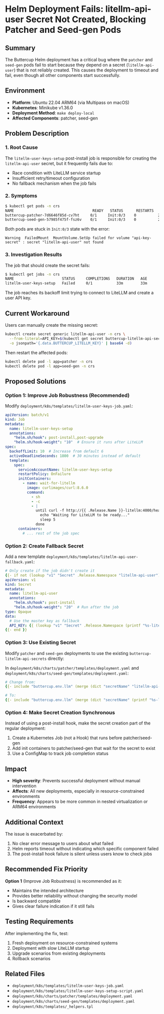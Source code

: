 # Helm Deployment Fails: litellm-api-user Secret Not Created, Blocking Patcher and Seed-gen Pods

## Summary
The Buttercup Helm deployment has a critical bug where the `patcher` and `seed-gen` pods fail to start because they depend on a secret (`litellm-api-user`) that is not reliably created. This causes the deployment to timeout and fail, even though all other components start successfully.

## Environment
- **Platform**: Ubuntu 22.04 ARM64 (via Multipass on macOS)
- **Kubernetes**: Minikube v1.36.0
- **Deployment Method**: `make deploy-local`
- **Affected Components**: patcher, seed-gen

## Problem Description

### 1. Root Cause
The `litellm-user-keys-setup` post-install job is responsible for creating the `litellm-api-user` secret, but it frequently fails due to:
- Race condition with LiteLLM service startup
- Insufficient retry/timeout configuration
- No fallback mechanism when the job fails

### 2. Symptoms
```bash
$ kubectl get pods -n crs
NAME                                    READY   STATUS      RESTARTS   AGE
buttercup-patcher-7d6646f85d-cv7ht     0/1     Init:0/3    0          24m
buttercup-seed-gen-57985f475f-fsz6v    0/1     Init:0/3    0          24m
```

Both pods are stuck in `Init:0/3` state with the error:
```
Warning  FailedMount  MountVolume.SetUp failed for volume "api-key-secret" : secret "litellm-api-user" not found
```

### 3. Investigation Results

The job that should create the secret fails:
```bash
$ kubectl get jobs -n crs
NAME                      STATUS     COMPLETIONS   DURATION   AGE
litellm-user-keys-setup   Failed     0/1           33m        33m
```

The job reaches its backoff limit trying to connect to LiteLLM and create a user API key.

## Current Workaround

Users can manually create the missing secret:
```bash
kubectl create secret generic litellm-api-user -n crs \
  --from-literal=API_KEY=$(kubectl get secret buttercup-litellm-api-secrets -n crs \
  -o jsonpath='{.data.BUTTERCUP_LITELLM_KEY}' | base64 -d)
```

Then restart the affected pods:
```bash
kubectl delete pod -l app=patcher -n crs
kubectl delete pod -l app=seed-gen -n crs
```

## Proposed Solutions

### Option 1: Improve Job Robustness (Recommended)
Modify `deployment/k8s/templates/litellm-user-keys-job.yaml`:

```yaml
apiVersion: batch/v1
kind: Job
metadata:
  name: litellm-user-keys-setup
  annotations:
    "helm.sh/hook": post-install,post-upgrade
    "helm.sh/hook-weight": "10"  # Ensure it runs after LiteLLM
spec:
  backoffLimit: 10  # Increase from default 6
  activeDeadlineSeconds: 1800  # 30 minutes instead of default
  template:
    spec:
      serviceAccountName: litellm-user-keys-setup
      restartPolicy: OnFailure
      initContainers:
        - name: wait-for-litellm
          image: curlimages/curl:8.6.0
          command:
            - sh
            - -c
            - |
              until curl -f http://{{ .Release.Name }}-litellm:4000/health/readiness; do
                echo "Waiting for LiteLLM to be ready..."
                sleep 5
              done
      containers:
        # ... rest of the job spec
```

### Option 2: Create Fallback Secret
Add a new template `deployment/k8s/templates/litellm-api-user-fallback.yaml`:

```yaml
# Only create if the job didn't create it
{{- if not (lookup "v1" "Secret" .Release.Namespace "litellm-api-user") }}
apiVersion: v1
kind: Secret
metadata:
  name: litellm-api-user
  annotations:
    "helm.sh/hook": post-install
    "helm.sh/hook-weight": "20"  # Run after the job
type: Opaque
data:
  # Use the master key as fallback
  API_KEY: {{ (lookup "v1" "Secret" .Release.Namespace (printf "%s-litellm-api-secrets" .Release.Name)).data.BUTTERCUP_LITELLM_KEY }}
{{- end }}
```

### Option 3: Use Existing Secret
Modify `patcher` and `seed-gen` deployments to use the existing `buttercup-litellm-api-secrets` directly:

In `deployment/k8s/charts/patcher/templates/deployment.yaml` and `deployment/k8s/charts/seed-gen/templates/deployment.yaml`:

```yaml
# Change from:
{{- include "buttercup.env.llm" (merge (dict "secretName" "litellm-api-user" "secretKey" "API_KEY") .) | nindent 8 }}

# To:
{{- include "buttercup.env.llm" (merge (dict "secretName" (printf "%s-litellm-api-secrets" .Release.Name) "secretKey" "BUTTERCUP_LITELLM_KEY") .) | nindent 8 }}
```

### Option 4: Make Secret Creation Synchronous
Instead of using a post-install hook, make the secret creation part of the regular deployment:

1. Create a Kubernetes Job (not a Hook) that runs before patcher/seed-gen
2. Add init containers to patcher/seed-gen that wait for the secret to exist
3. Use a ConfigMap to track job completion status

## Impact
- **High severity**: Prevents successful deployment without manual intervention
- **Affects**: All new deployments, especially in resource-constrained environments
- **Frequency**: Appears to be more common in nested virtualization or ARM64 environments

## Additional Context

The issue is exacerbated by:
1. No clear error message to users about what failed
2. Helm reports timeout without indicating which specific component failed
3. The post-install hook failure is silent unless users know to check jobs

## Recommended Fix Priority
**Option 1** (Improve Job Robustness) is recommended as it:
- Maintains the intended architecture
- Provides better reliability without changing the security model
- Is backward compatible
- Gives clear failure indication if it still fails

## Testing Requirements
After implementing the fix, test:
1. Fresh deployment on resource-constrained systems
2. Deployment with slow LiteLLM startup
3. Upgrade scenarios from existing deployments
4. Rollback scenarios

## Related Files
- `deployment/k8s/templates/litellm-user-keys-job.yaml`
- `deployment/k8s/templates/litellm-user-keys-setup-script.yaml`
- `deployment/k8s/charts/patcher/templates/deployment.yaml`
- `deployment/k8s/charts/seed-gen/templates/deployment.yaml`
- `deployment/k8s/templates/_helpers.tpl`